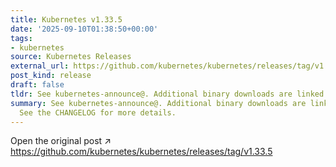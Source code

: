 ```yaml
---
title: Kubernetes v1.33.5
date: '2025-09-10T01:38:50+00:00'
tags:
- kubernetes
source: Kubernetes Releases
external_url: https://github.com/kubernetes/kubernetes/releases/tag/v1.33.5
post_kind: release
draft: false
tldr: See kubernetes-announce@. Additional binary downloads are linked in the CHANGELOG.
summary: See kubernetes-announce@. Additional binary downloads are linked in the CHANGELOG.
  See the CHANGELOG for more details.
---
```

Open the original post ↗ https://github.com/kubernetes/kubernetes/releases/tag/v1.33.5
